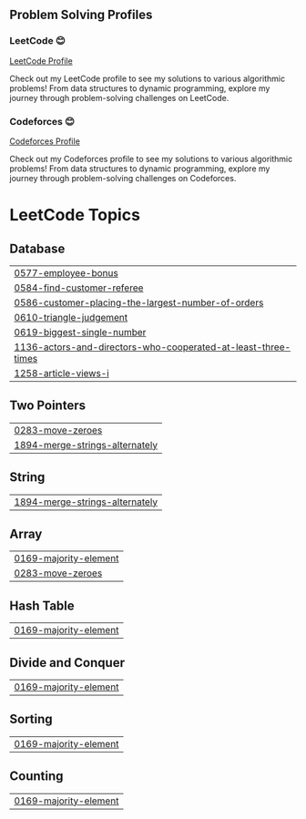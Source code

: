 ## Problem Solving Profiles

### LeetCode 😊 
[LeetCode Profile](https://leetcode.com/u/cu2022Kogo/)
  
Check out my LeetCode profile to see my solutions to various algorithmic problems! From data structures to dynamic programming, explore my journey through problem-solving challenges on LeetCode.

### Codeforces 😊
[Codeforces Profile](https://codeforces.com/profile/saba.koguashvili)
  
Check out my Codeforces profile to see my solutions to various algorithmic problems! From data structures to dynamic programming, explore my journey through problem-solving challenges on Codeforces.

<!---LeetCode Topics Start-->
# LeetCode Topics
## Database
|  |
| ------- |
| [0577-employee-bonus](https://github.com/Kogo1616/ProblemSolving/tree/master/0577-employee-bonus) |
| [0584-find-customer-referee](https://github.com/Kogo1616/ProblemSolving/tree/master/0584-find-customer-referee) |
| [0586-customer-placing-the-largest-number-of-orders](https://github.com/Kogo1616/ProblemSolving/tree/master/0586-customer-placing-the-largest-number-of-orders) |
| [0610-triangle-judgement](https://github.com/Kogo1616/ProblemSolving/tree/master/0610-triangle-judgement) |
| [0619-biggest-single-number](https://github.com/Kogo1616/ProblemSolving/tree/master/0619-biggest-single-number) |
| [1136-actors-and-directors-who-cooperated-at-least-three-times](https://github.com/Kogo1616/ProblemSolving/tree/master/1136-actors-and-directors-who-cooperated-at-least-three-times) |
| [1258-article-views-i](https://github.com/Kogo1616/ProblemSolving/tree/master/1258-article-views-i) |
## Two Pointers
|  |
| ------- |
| [0283-move-zeroes](https://github.com/Kogo1616/ProblemSolving/tree/master/0283-move-zeroes) |
| [1894-merge-strings-alternately](https://github.com/Kogo1616/ProblemSolving/tree/master/1894-merge-strings-alternately) |
## String
|  |
| ------- |
| [1894-merge-strings-alternately](https://github.com/Kogo1616/ProblemSolving/tree/master/1894-merge-strings-alternately) |
## Array
|  |
| ------- |
| [0169-majority-element](https://github.com/Kogo1616/ProblemSolving/tree/master/0169-majority-element) |
| [0283-move-zeroes](https://github.com/Kogo1616/ProblemSolving/tree/master/0283-move-zeroes) |
## Hash Table
|  |
| ------- |
| [0169-majority-element](https://github.com/Kogo1616/ProblemSolving/tree/master/0169-majority-element) |
## Divide and Conquer
|  |
| ------- |
| [0169-majority-element](https://github.com/Kogo1616/ProblemSolving/tree/master/0169-majority-element) |
## Sorting
|  |
| ------- |
| [0169-majority-element](https://github.com/Kogo1616/ProblemSolving/tree/master/0169-majority-element) |
## Counting
|  |
| ------- |
| [0169-majority-element](https://github.com/Kogo1616/ProblemSolving/tree/master/0169-majority-element) |
<!---LeetCode Topics End-->
